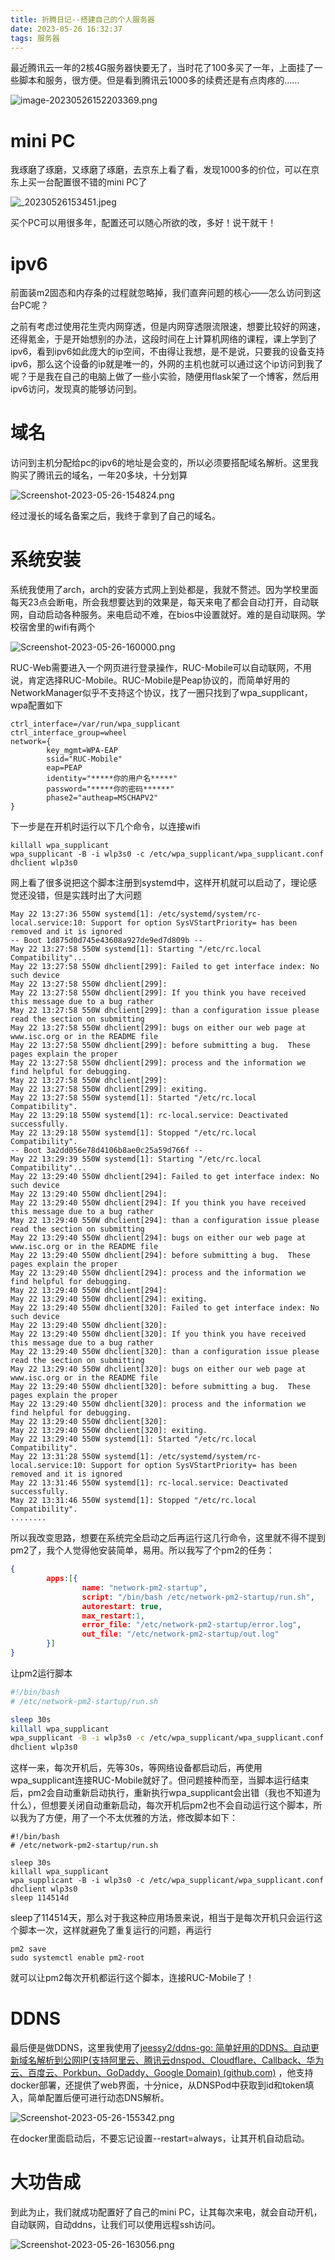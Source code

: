 ```yaml
---
title: 折腾日记--搭建自己的个人服务器
date: 2023-05-26 16:32:37
tags: 服务器
---
```

最近腾讯云一年的2核4G服务器快要无了，当时花了100多买了一年，上面挂了一些脚本和服务，很方便。但是看到腾讯云1000多的续费还是有点肉疼的......

![image-20230526152203369.png](http://server.killuayz.top:8089/images/2023/05/26/image-20230526152203369.png)

# mini PC


我琢磨了琢磨，又琢磨了琢磨，去京东上看了看，发现1000多的价位，可以在京东上买一台配置很不错的mini PC了

![_20230526153451.jpeg](http://server.killuayz.top:8089/images/2023/05/26/_20230526153451.jpeg)

买个PC可以用很多年，配置还可以随心所欲的改，多好！说干就干！

# ipv6

前面装m2固态和内存条的过程就忽略掉，我们直奔问题的核心——怎么访问到这台PC呢？

之前有考虑过使用花生壳内网穿透，但是内网穿透限流限速，想要比较好的网速，还得氪金，于是开始想别的办法，这段时间在上计算机网络的课程，课上学到了ipv6，看到ipv6如此庞大的ip空间，不由得让我想，是不是说，只要我的设备支持ipv6，那么这个设备的ip就是唯一的，外网的主机也就可以通过这个ip访问到我了呢？于是我在自己的电脑上做了一些小实验，随便用flask架了一个博客，然后用ipv6访问，发现真的能够访问到。



# 域名

访问到主机分配给pc的ipv6的地址是会变的，所以必须要搭配域名解析。这里我购买了腾讯云的域名，一年20多块，十分划算

![Screenshot-2023-05-26-154824.png](http://server.killuayz.top:8089/images/2023/05/26/Screenshot-2023-05-26-154824.png)

经过漫长的域名备案之后，我终于拿到了自己的域名。





# 系统安装

系统我使用了arch，arch的安装方式网上到处都是，我就不赘述。因为学校里面每天23点会断电，所会我想要达到的效果是，每天来电了都会自动打开，自动联网，自动启动各种服务。来电启动不难，在bios中设置就好。难的是自动联网。学校宿舍里的wifi有两个

![Screenshot-2023-05-26-160000.png](http://server.killuayz.top:8089/images/2023/05/26/Screenshot-2023-05-26-160000.png)

RUC-Web需要进入一个网页进行登录操作，RUC-Mobile可以自动联网，不用说，肯定选择RUC-Mobile。RUC-Mobile是Peap协议的，而简单好用的NetworkManager似乎不支持这个协议，找了一圈只找到了wpa_supplicant，wpa配置如下

```
ctrl_interface=/var/run/wpa_supplicant
ctrl_interface_group=wheel
network={
        key_mgmt=WPA-EAP
        ssid="RUC-Mobile"
        eap=PEAP
        identity="*****你的用户名*****"
        password="*****你的密码******"
        phase2="autheap=MSCHAPV2"
}
```

下一步是在开机时运行以下几个命令，以连接wifi

```
killall wpa_supplicant
wpa_supplicant -B -i wlp3s0 -c /etc/wpa_supplicant/wpa_supplicant.conf
dhclient wlp3s0
```

网上看了很多说把这个脚本注册到systemd中，这样开机就可以启动了，理论感觉还没错，但是实践时出了大问题

```
May 22 13:27:36 550W systemd[1]: /etc/systemd/system/rc-local.service:10: Support for option SysVStartPriority= has been removed and it is ignored
-- Boot 1d875d0d745e43608a927de9ed7d809b --
May 22 13:27:58 550W systemd[1]: Starting "/etc/rc.local Compatibility"...
May 22 13:27:58 550W dhclient[299]: Failed to get interface index: No such device
May 22 13:27:58 550W dhclient[299]: 
May 22 13:27:58 550W dhclient[299]: If you think you have received this message due to a bug rather
May 22 13:27:58 550W dhclient[299]: than a configuration issue please read the section on submitting
May 22 13:27:58 550W dhclient[299]: bugs on either our web page at www.isc.org or in the README file
May 22 13:27:58 550W dhclient[299]: before submitting a bug.  These pages explain the proper
May 22 13:27:58 550W dhclient[299]: process and the information we find helpful for debugging.
May 22 13:27:58 550W dhclient[299]: 
May 22 13:27:58 550W dhclient[299]: exiting.
May 22 13:27:58 550W systemd[1]: Started "/etc/rc.local Compatibility".
May 22 13:29:18 550W systemd[1]: rc-local.service: Deactivated successfully.
May 22 13:29:18 550W systemd[1]: Stopped "/etc/rc.local Compatibility".
-- Boot 3a2dd056e78d4106b8ae0c25a59d766f --
May 22 13:29:39 550W systemd[1]: Starting "/etc/rc.local Compatibility"...
May 22 13:29:40 550W dhclient[294]: Failed to get interface index: No such device
May 22 13:29:40 550W dhclient[294]: 
May 22 13:29:40 550W dhclient[294]: If you think you have received this message due to a bug rather
May 22 13:29:40 550W dhclient[294]: than a configuration issue please read the section on submitting
May 22 13:29:40 550W dhclient[294]: bugs on either our web page at www.isc.org or in the README file
May 22 13:29:40 550W dhclient[294]: before submitting a bug.  These pages explain the proper
May 22 13:29:40 550W dhclient[294]: process and the information we find helpful for debugging.
May 22 13:29:40 550W dhclient[294]: 
May 22 13:29:40 550W dhclient[294]: exiting.
May 22 13:29:40 550W dhclient[320]: Failed to get interface index: No such device
May 22 13:29:40 550W dhclient[320]: 
May 22 13:29:40 550W dhclient[320]: If you think you have received this message due to a bug rather
May 22 13:29:40 550W dhclient[320]: than a configuration issue please read the section on submitting
May 22 13:29:40 550W dhclient[320]: bugs on either our web page at www.isc.org or in the README file
May 22 13:29:40 550W dhclient[320]: before submitting a bug.  These pages explain the proper
May 22 13:29:40 550W dhclient[320]: process and the information we find helpful for debugging.
May 22 13:29:40 550W dhclient[320]: 
May 22 13:29:40 550W dhclient[320]: exiting.
May 22 13:29:40 550W systemd[1]: Started "/etc/rc.local Compatibility".
May 22 13:31:28 550W systemd[1]: /etc/systemd/system/rc-local.service:10: Support for option SysVStartPriority= has been removed and it is ignored
May 22 13:31:46 550W systemd[1]: rc-local.service: Deactivated successfully.
May 22 13:31:46 550W systemd[1]: Stopped "/etc/rc.local Compatibility".
........
```

所以我改变思路，想要在系统完全启动之后再运行这几行命令，这里就不得不提到pm2了，我个人觉得他安装简单，易用。所以我写了个pm2的任务：

```json
{
        apps:[{
                name: "network-pm2-startup",
                script: "/bin/bash /etc/network-pm2-startup/run.sh",
                autorestart: true,
                max_restart:1,
                error_file: "/etc/network-pm2-startup/error.log",
                out_file: "/etc/network-pm2-startup/out.log"
        }]
}
```

让pm2运行脚本

```bash
#!/bin/bash
# /etc/network-pm2-startup/run.sh

sleep 30s
killall wpa_supplicant
wpa_supplicant -B -i wlp3s0 -c /etc/wpa_supplicant/wpa_supplicant.conf
dhclient wlp3s0
```

这样一来，每次开机后，先等30s，等网络设备都启动后，再使用wpa_supplicant连接RUC-Mobile就好了。但问题接种而至，当脚本运行结束后，pm2会自动重新启动执行，重新执行wpa_supplicant会出错（我也不知道为什么），但想要关闭自动重新启动，每次开机后pm2也不会自动运行这个脚本，所以我为了方便，用了一个不太优雅的方法，修改脚本如下：

```
#!/bin/bash
# /etc/network-pm2-startup/run.sh

sleep 30s
killall wpa_supplicant
wpa_supplicant -B -i wlp3s0 -c /etc/wpa_supplicant/wpa_supplicant.conf
dhclient wlp3s0
sleep 114514d
```

sleep了114514天，那么对于我这种应用场景来说，相当于是每次开机只会运行这个脚本一次，这样就避免了重复运行的问题，再运行

```
pm2 save
sudo systemctl enable pm2-root
```

就可以让pm2每次开机都运行这个脚本，连接RUC-Mobile了！



# DDNS

最后便是做DDNS，这里我使用了[jeessy2/ddns-go: 简单好用的DDNS。自动更新域名解析到公网IP(支持阿里云、腾讯云dnspod、Cloudflare、Callback、华为云、百度云、Porkbun、GoDaddy、Google Domain) (github.com)](https://github.com/jeessy2/ddns-go) ，他支持docker部署，还提供了web界面，十分nice，从DNSPod中获取到id和token填入，简单配置后便可进行动态DNS解析。

![Screenshot-2023-05-26-155342.png](http://server.killuayz.top:8089/images/2023/05/26/Screenshot-2023-05-26-155342.png)

在docker里面启动后，不要忘记设置--restart=always，让其开机自动启动。



# 大功告成 

到此为止，我们就成功配置好了自己的mini PC，让其每次来电，就会自动开机，自动联网，自动ddns，让我们可以使用远程ssh访问。

![Screenshot-2023-05-26-163056.png](http://server.killuayz.top:8089/images/2023/05/26/Screenshot-2023-05-26-163056.png)